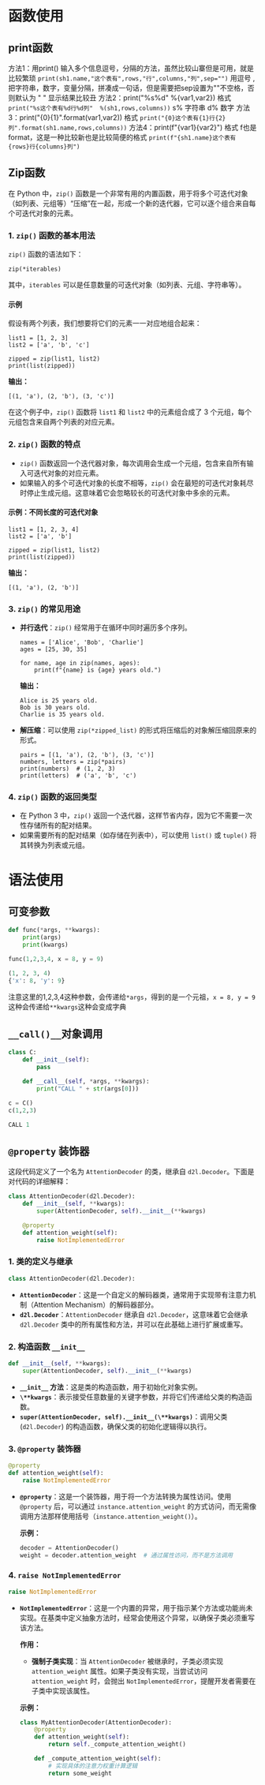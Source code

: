# 函数使用

## print函数

方法1：用print() 输入多个信息逗号，分隔的方法，虽然比较山寨但是可用，就是比较繁琐
`print(sh1.name,"这个表有",rows,"行",columns,"列",sep="")`
用逗号 ,把字符串，数字，变量分隔，拼凑成一句话，但是需要把sep设置为""不空格，否则默认为 " " 显示结果比较丑
方法2：print("%s%d" %{var1,var2}) 格式
`print("%s这个表有%d行%d列"  %(sh1,rows,columns))`
s% 字符串
d%  数字
方法3：print("{0}{1}".format(var1,var2)) 格式
`print("{0}这个表有{1}行{2}列".format(sh1.name,rows,columns))`
方法4：print(f"{var1}{var2}") 格式
f也是format，这是一种比较新也是比较简便的格式
`print(f"{sh1.name}这个表有{rows}行{columns}列")`


## Zip函数

在 Python 中，`zip()` 函数是一个非常有用的内置函数，用于将多个可迭代对象（如列表、元组等）“压缩”在一起，形成一个新的迭代器，它可以逐个组合来自每个可迭代对象的元素。

### 1. `zip()` 函数的基本用法

`zip()` 函数的语法如下：

```
zip(*iterables)
```

其中，`iterables` 可以是任意数量的可迭代对象（如列表、元组、字符串等）。

#### 示例

假设有两个列表，我们想要将它们的元素一一对应地组合起来：

```
list1 = [1, 2, 3]
list2 = ['a', 'b', 'c']

zipped = zip(list1, list2)
print(list(zipped))
```

**输出：**

```
[(1, 'a'), (2, 'b'), (3, 'c')]
```

在这个例子中，`zip()` 函数将 `list1` 和 `list2` 中的元素组合成了 3 个元组，每个元组包含来自两个列表的对应元素。

### 2. `zip()` 函数的特点

- `zip()` 函数返回一个迭代器对象，每次调用会生成一个元组，包含来自所有输入可迭代对象的对应元素。
- 如果输入的多个可迭代对象的长度不相等，`zip()` 会在最短的可迭代对象耗尽时停止生成元组。这意味着它会忽略较长的可迭代对象中多余的元素。

#### 示例：不同长度的可迭代对象

```
list1 = [1, 2, 3, 4]
list2 = ['a', 'b']

zipped = zip(list1, list2)
print(list(zipped))
```

**输出：**

```
[(1, 'a'), (2, 'b')]
```

### 3. `zip()` 的常见用途

- **并行迭代**：`zip()` 经常用于在循环中同时遍历多个序列。

  ```
  names = ['Alice', 'Bob', 'Charlie']
  ages = [25, 30, 35]
  
  for name, age in zip(names, ages):
      print(f"{name} is {age} years old.")
  ```

  **输出：**

  ```
  Alice is 25 years old.
  Bob is 30 years old.
  Charlie is 35 years old.
  ```

- **解压缩**：可以使用 `zip(*zipped_list)` 的形式将压缩后的对象解压缩回原来的形式。

  ```
  pairs = [(1, 'a'), (2, 'b'), (3, 'c')]
  numbers, letters = zip(*pairs)
  print(numbers)  # (1, 2, 3)
  print(letters)  # ('a', 'b', 'c')
  ```

### 4. `zip()` 函数的返回类型

- 在 Python 3 中，`zip()` 返回一个迭代器，这样节省内存，因为它不需要一次性存储所有的配对结果。
- 如果需要所有的配对结果（如存储在列表中），可以使用 `list()` 或 `tuple()` 将其转换为列表或元组。

# 语法使用

## 可变参数

```python
def func(*args, **kwargs):
    print(args)
    print(kwargs)

func(1,2,3,4, x = 8, y = 9)
```

```python
(1, 2, 3, 4)
{'x': 8, 'y': 9}
```

注意这里的1,2,3,4这种参数，会传递给`*args`，得到的是一个元祖，`x = 8, y = 9`这种会传递给`**kwargs`这种会变成字典

## `__call()__`对象调用

```python
class C:
    def __init__(self):
        pass

    def __call__(self, *args, **kwargs):
        print("CALL " + str(args[0]))

c = C()
c(1,2,3)
```

```python
CALL 1
```

## `@property` 装饰器

这段代码定义了一个名为 `AttentionDecoder` 的类，继承自 `d2l.Decoder`。下面是对代码的详细解释：

```python
class AttentionDecoder(d2l.Decoder):
    def __init__(self, **kwargs):
        super(AttentionDecoder, self).__init__(**kwargs)

    @property
    def attention_weight(self):
        raise NotImplementedError
```

### 1. 类的定义与继承

```python
class AttentionDecoder(d2l.Decoder):
```

- **`AttentionDecoder`**：这是一个自定义的解码器类，通常用于实现带有注意力机制（Attention Mechanism）的解码器部分。
- **`d2l.Decoder`**：`AttentionDecoder` 继承自 `d2l.Decoder`，这意味着它会继承 `d2l.Decoder` 类中的所有属性和方法，并可以在此基础上进行扩展或重写。

### 2. 构造函数 `__init__`

```python
def __init__(self, **kwargs):
    super(AttentionDecoder, self).__init__(**kwargs)
```

- **`__init__` 方法**：这是类的构造函数，用于初始化对象实例。
- **`\**kwargs`**：表示接受任意数量的关键字参数，并将它们传递给父类的构造函数。
- **`super(AttentionDecoder, self).__init__(\**kwargs)`**：调用父类 (`d2l.Decoder`) 的构造函数，确保父类的初始化逻辑得以执行。

### 3. `@property` 装饰器

```python
@property
def attention_weight(self):
    raise NotImplementedError
```

- **`@property`**：这是一个装饰器，用于将一个方法转换为属性访问。使用 `@property` 后，可以通过 `instance.attention_weight` 的方式访问，而无需像调用方法那样使用括号（`instance.attention_weight()`）。

  **示例：**

  ```python
  decoder = AttentionDecoder()
  weight = decoder.attention_weight  # 通过属性访问，而不是方法调用
  ```

### 4. `raise NotImplementedError`

```python
raise NotImplementedError
```

- **`NotImplementedError`**：这是一个内置的异常，用于指示某个方法或功能尚未实现。在基类中定义抽象方法时，经常会使用这个异常，以确保子类必须重写该方法。

  **作用：**

  - **强制子类实现**：当 `AttentionDecoder` 被继承时，子类必须实现 `attention_weight` 属性。如果子类没有实现，当尝试访问 `attention_weight` 时，会抛出 `NotImplementedError`，提醒开发者需要在子类中实现该属性。

  **示例：**

  ```python
  class MyAttentionDecoder(AttentionDecoder):
      @property
      def attention_weight(self):
          return self._compute_attention_weight()
  
      def _compute_attention_weight(self):
          # 实现具体的注意力权重计算逻辑
          return some_weight
  ```
